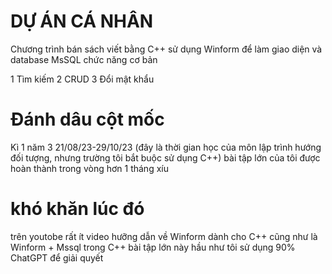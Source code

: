# DỰ ÁN CÁ NHÂN
Chương trình bán sách 
viết bằng C++ sử dụng Winform để làm giao diện và database MsSQL
chức năng cơ bản

1 Tìm kiếm
2 CRUD
3 Đổi mật khẩu


# Đánh dâu cột mốc
Kì 1 năm 3 21/08/23-29/10/23 (đây là thời gian học của môn lập trình hướng đối tượng, nhưng trường tôi bắt buộc sử dụng C++)
bài tập lớn của tôi được hoàn thành trong vòng hơn 1 tháng xíu
# khó khăn lúc đó
trên youtobe rất ít video hưỡng dẫn về Winform dành cho C++ cũng như là Winform + Mssql trong C++
bài tập lớn này hầu như tôi sử dụng 90% ChatGPT để giải quyết

